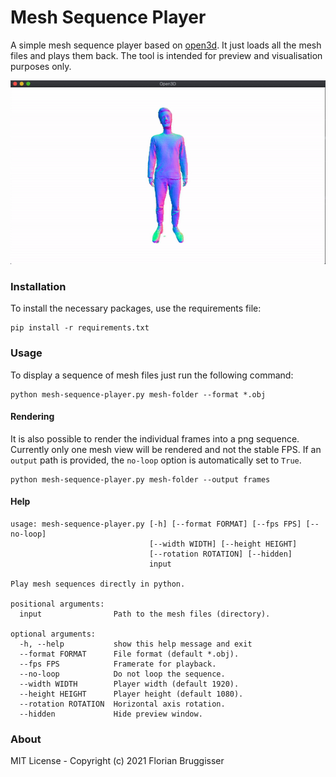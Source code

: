 # Mesh Sequence Player
A simple mesh sequence player based on [open3d](https://github.com/intel-isl/Open3D). It just loads all the mesh files and plays them back. The tool is intended for preview and visualisation purposes only.

![person](readme/person.gif)

### Installation
To install the necessary packages, use the requirements file:

```
pip install -r requirements.txt
```

### Usage
To display a sequence of mesh files just run the following command:

```
python mesh-sequence-player.py mesh-folder --format *.obj
```

#### Rendering
It is also possible to render the individual frames into a png sequence. Currently only one mesh view will be rendered and not the stable FPS. If an `output` path is provided, the `no-loop` option is automatically set to `True`.

```
python mesh-sequence-player.py mesh-folder --output frames
```

#### Help

```
usage: mesh-sequence-player.py [-h] [--format FORMAT] [--fps FPS] [--no-loop]
                               [--width WIDTH] [--height HEIGHT]
                               [--rotation ROTATION] [--hidden]
                               input

Play mesh sequences directly in python.

positional arguments:
  input                Path to the mesh files (directory).

optional arguments:
  -h, --help           show this help message and exit
  --format FORMAT      File format (default *.obj).
  --fps FPS            Framerate for playback.
  --no-loop            Do not loop the sequence.
  --width WIDTH        Player width (default 1920).
  --height HEIGHT      Player height (default 1080).
  --rotation ROTATION  Horizontal axis rotation.
  --hidden             Hide preview window.
```

### About
MIT License - Copyright (c) 2021 Florian Bruggisser
